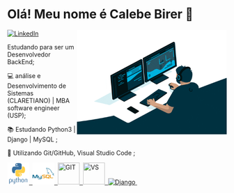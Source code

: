 # Olá! Meu nome é Calebe Birer 👾

<img src = ".github\banner.gif" width = "344px" height = "240" align = "right">

<div id="badges">
  <a href = "https://www.linkedin.com/in/calebe-birer/">
    <img src="https://img.shields.io/badge/LinkedIn-blue?style=for-the-badge&logo=linkedin&logoColor=white" alt="LinkedIn"/>
  </a>
</div>

Estudando para ser um Desenvolvedor BackEnd;

💻 análise e Desenvolvimento de Sistemas (CLARETIANO) | MBA software engineer (USP);

📚 Estudando Python3 | Django | MySQL ;

🧰 Utilizando Git/GitHub, Visual Studio Code ;

<div>
<a href = "https://github.com/CalebeMito">
  <img src="https://raw.githubusercontent.com/devicons/devicon/master/icons/python/python-original-wordmark.svg"
  alt="Python" width="50" height="50"/>&nbsp;
   </a>
  
<a href = "https://github.com/CalebeMito">
  <img src="https://raw.githubusercontent.com/devicons/devicon/master/icons/mysql/mysql-original-wordmark.svg"
  title="MySQL" alt="MySQL" width="50" height="50"/>&nbsp;
   </a>

<a href = "https://github.com/CalebeMito">
<img src="https://user-images.githubusercontent.com/25181517/192108372-f71d70ac-7ae6-4c0d-8395-51d8870c2ef0.png"
  title="GIT" width="50" height="50"/>&nbsp;
   </a>
<a href = "https://github.com/CalebeMito">
<img src="https://user-images.githubusercontent.com/25181517/192108891-d86b6220-e232-423a-bf5f-90903e6887c3.png"
  title="VS" width="50" height="50"/>&nbsp;
   </a>

<a href = "https://github.com/CalebeMito">
  <img src="https://github.com/marwin1991/profile-technology-icons/assets/62091613/9bf5650b-e534-4eae-8a26-8379d076f3b4"
  alt="Django" width="50" height="50"/>&nbsp;
   </a>

</div>



